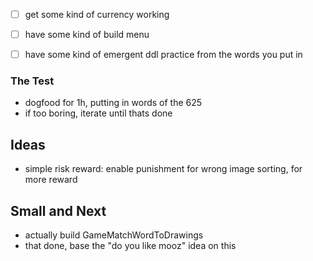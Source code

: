 - [ ] get some kind of currency working
- [ ] have some kind of build menu
- [ ] have some kind of emergent ddl practice from the words you put in


### The Test

- dogfood for 1h, putting in words of the 625
- if too boring, iterate until thats done


## Ideas

- simple risk reward: enable punishment for wrong image sorting, for more reward



## Small and Next

- actually build GameMatchWordToDrawings
- that done, base the "do you like mooz" idea on this